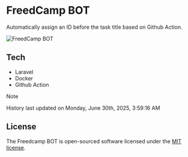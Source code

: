 # FreedCamp BOT

Automatically assign an ID before the task title based on Github Action.

![FreedCamp BOT](https://repository-images.githubusercontent.com/737932867/7d34798b-2680-471c-b089-a78a718d3d6a)

## Tech

- Laravel
- Docker
- Github Action

> [!NOTE]  
> History last updated on Monday, June 30th, 2025, 3:59:16 AM

## License

The Freedcamp BOT is open-sourced software licensed under the [MIT license](https://opensource.org/licenses/MIT).
